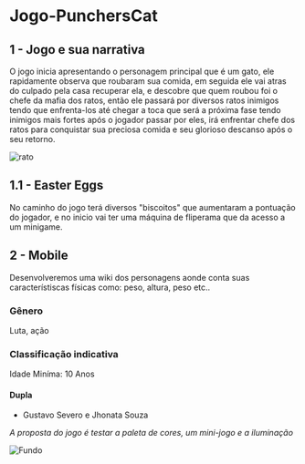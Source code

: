 # Jogo-PunchersCat


## 1 - Jogo e sua narrativa
O jogo inicia apresentando o personagem principal que é um gato, ele rapidamente observa que roubaram sua comida, em seguida ele vai atras do culpado pela casa recuperar ela, e 
descobre que quem roubou foi o chefe da mafia dos ratos, então ele passará por diversos ratos inimigos tendo que enfrenta-los até chegar a toca que será a próxima fase tendo inimigos mais fortes
após o jogador passar por eles, irá enfrentar chefe dos ratos para conquistar sua preciosa comida e seu glorioso descanso após o seu retorno.



![rato](https://github.com/Jhonata-souza/PunchersCat/assets/126109657/15614ef5-cfcc-4263-9c3b-43b194a8f6f4)






## 1.1 - Easter Eggs
No caminho do jogo terá diversos "biscoitos" que aumentaram a pontuação do jogador, e no inicio vai ter uma máquina de fliperama que da acesso a um minigame.

## 2 - Mobile
Desenvolveremos uma wiki dos personagens aonde conta suas característiscas físicas como: peso, altura, peso etc..



### Gênero
 Luta, ação

### Classificação indicativa
Idade Miníma: 10 Anos

#### Dupla 
- Gustavo Severo e Jhonata Souza 


*A proposta do jogo é testar a paleta
de cores, um mini-jogo e a iluminação*

<br1>

![Fundo](https://github.com/Jhonata-souza/PunchersCat/assets/101649107/d3c81ecf-8d83-4141-accb-5564eb94e71f)
